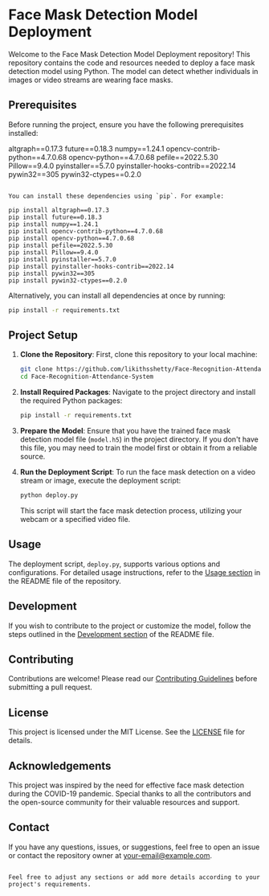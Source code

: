 # Face Mask Detection Model Deployment

Welcome to the Face Mask Detection Model Deployment repository! This repository contains the code and resources needed to deploy a face mask detection model using Python. The model can detect whether individuals in images or video streams are wearing face masks.

## Prerequisites

Before running the project, ensure you have the following prerequisites installed:

altgraph==0.17.3
future==0.18.3
numpy==1.24.1
opencv-contrib-python==4.7.0.68
opencv-python==4.7.0.68
pefile==2022.5.30
Pillow==9.4.0
pyinstaller==5.7.0
pyinstaller-hooks-contrib==2022.14
pywin32==305
pywin32-ctypes==0.2.0
```

You can install these dependencies using `pip`. For example:

pip install altgraph==0.17.3
pip install future==0.18.3
pip install numpy==1.24.1
pip install opencv-contrib-python==4.7.0.68
pip install opencv-python==4.7.0.68
pip install pefile==2022.5.30
pip install Pillow==9.4.0
pip install pyinstaller==5.7.0
pip install pyinstaller-hooks-contrib==2022.14
pip install pywin32==305
pip install pywin32-ctypes==0.2.0
```

Alternatively, you can install all dependencies at once by running:

```bash
pip install -r requirements.txt
```

## Project Setup

1. **Clone the Repository**: First, clone this repository to your local machine:

    ```bash
    git clone https://github.com/likithsshetty/Face-Recognition-Attendance-System.git
    cd Face-Recognition-Attendance-System
    ```

2. **Install Required Packages**: Navigate to the project directory and install the required Python packages:

    ```bash
    pip install -r requirements.txt
    ```

3. **Prepare the Model**: Ensure that you have the trained face mask detection model file (`model.h5`) in the project directory. If you don't have this file, you may need to train the model first or obtain it from a reliable source.

4. **Run the Deployment Script**: To run the face mask detection on a video stream or image, execute the deployment script:

    ```bash
    python deploy.py
    ```

    This script will start the face mask detection process, utilizing your webcam or a specified video file.

## Usage

The deployment script, `deploy.py`, supports various options and configurations. For detailed usage instructions, refer to the [Usage section](#usage) in the README file of the repository.

## Development

If you wish to contribute to the project or customize the model, follow the steps outlined in the [Development section](#development) of the README file.

## Contributing

Contributions are welcome! Please read our [Contributing Guidelines](CONTRIBUTING.md) before submitting a pull request.

## License

This project is licensed under the MIT License. See the [LICENSE](LICENSE) file for details.

## Acknowledgements

This project was inspired by the need for effective face mask detection during the COVID-19 pandemic. Special thanks to all the contributors and the open-source community for their valuable resources and support.

## Contact

If you have any questions, issues, or suggestions, feel free to open an issue or contact the repository owner at your-email@example.com.
```

Feel free to adjust any sections or add more details according to your project's requirements.

